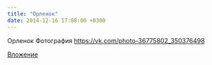 ```yaml
---
title: "Орленок"
date: 2014-12-16 17:08:00 +0300
---
```


Орленок
Фотография
https://vk.com/photo-36775802_350376498

[Вложение](https://vk.com/photo-36775802_350376498)
